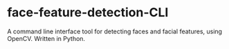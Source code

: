 # face-feature-detection-CLI

A command line interface tool for detecting faces and facial features, using OpenCV. Written in Python.
